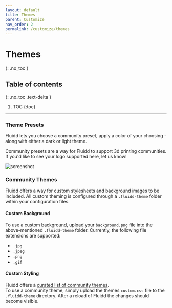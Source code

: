 ```yaml
---
layout: default
title: Themes
parent: Customize
nav_order: 2
permalink: /customize/themes
---
```


# Themes
{: .no_toc }

## Table of contents
{: .no_toc .text-delta }

1. TOC
{:toc}

---

### Theme Presets

Fluidd lets you choose a community preset, apply a color of your
choosing - along with either a dark or light theme.

Community presets are a way for Fluidd to support 3d printing communities. If
you'd like to see your logo supported here, let us know!

![screenshot](/assets/images/theme.png)

### Community Themes

Fluidd offers a way for custom stylesheets and background images to be included.
All custom theming is configured through a `.fluidd-theme` folder within your
configuration files.

#### Custom Background
To use a custom background, upload your `background.png` file into the
above-mentioned `.fluidd-theme` folder.
Currently, the following file extensions are supported:
- `.jpg`
- `.jpeg`
- `.png`
- `.gif`

#### Custom Styling
Fluidd offers a [curated list of community themes](https://github.com/fluidd-core/themes).  
To use a community theme, simply upload the themes `custom.css` file to the
`.fluidd-theme` directory.
After a reload of Fluidd the changes should become visible.
